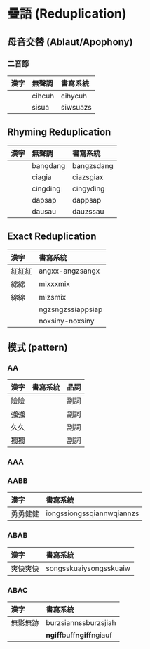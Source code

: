 # 疊語 \(Reduplication\)

## 母音交替 \(Ablaut/Apophony\)

### 二音節

| 漢字 | 無聲調 | 書寫系統 |
| :--- | :--- | :--- |
| | cihcuh | cihycuh |
| | sisua | siwsuazs |

## Rhyming Reduplication

| 漢字 | 無聲調 | 書寫系統 |
| :--- | :--- | :--- |
| | bangdang | bangzsdang |
| | ciagia | ciazsgiax |
| | cingding | cingyding |
| | dapsap | dappsap |
| | dausau | dauzssau |

## Exact Reduplication

| 漢字 | 書寫系統 |
| :--- | :--- |
| 紅紅紅 | angxx-angzsangx |
| 綿綿 | mixxxmix |
| 綿綿 | mizsmix |
| | ngzsngzssiappsiap |
| | noxsiny-noxsiny |

## 模式 \(pattern\)

### AA

| 漢字 | 書寫系統 | 品詞 |
| :--- | :--- | :--- |
| 險險 | | 副詞 |
| 強強 | | 副詞 |
| 久久 | | 副詞 |
| 獨獨 | | 副詞 |

### AAA

### AABB

| 漢字 | 書寫系統 |
| :--- | :--- |
| 勇勇健健 | iongssiongssqiannwqiannzs |

### ABAB

| 漢字 | 書寫系統 |
| :--- | :--- |
| 爽快爽快 | songsskuaiysongsskuaiw |

### ABAC

| 漢字 | 書寫系統 |
| :--- | :--- |
| 無影無跡 | burzsiannssburzsjiah |
| | **ngiff**buff**ngiff**ngiauf |
